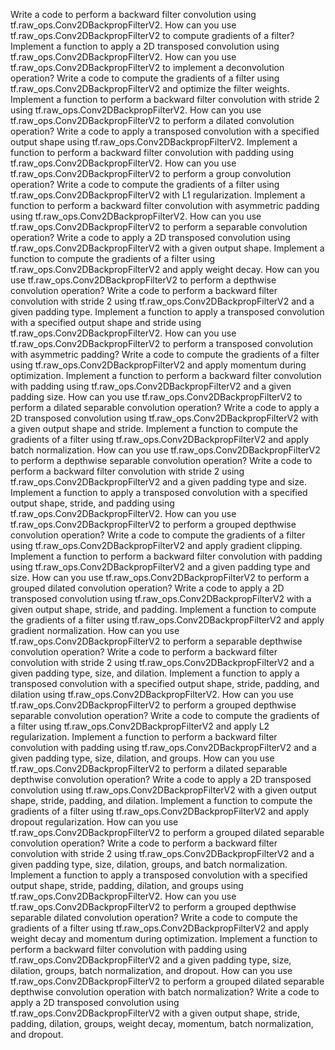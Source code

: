 Write a code to perform a backward filter convolution using tf.raw_ops.Conv2DBackpropFilterV2.
How can you use tf.raw_ops.Conv2DBackpropFilterV2 to compute gradients of a filter?
Implement a function to apply a 2D transposed convolution using tf.raw_ops.Conv2DBackpropFilterV2.
How can you use tf.raw_ops.Conv2DBackpropFilterV2 to implement a deconvolution operation?
Write a code to compute the gradients of a filter using tf.raw_ops.Conv2DBackpropFilterV2 and optimize the filter weights.
Implement a function to perform a backward filter convolution with stride 2 using tf.raw_ops.Conv2DBackpropFilterV2.
How can you use tf.raw_ops.Conv2DBackpropFilterV2 to perform a dilated convolution operation?
Write a code to apply a transposed convolution with a specified output shape using tf.raw_ops.Conv2DBackpropFilterV2.
Implement a function to perform a backward filter convolution with padding using tf.raw_ops.Conv2DBackpropFilterV2.
How can you use tf.raw_ops.Conv2DBackpropFilterV2 to perform a group convolution operation?
Write a code to compute the gradients of a filter using tf.raw_ops.Conv2DBackpropFilterV2 with L1 regularization.
Implement a function to perform a backward filter convolution with asymmetric padding using tf.raw_ops.Conv2DBackpropFilterV2.
How can you use tf.raw_ops.Conv2DBackpropFilterV2 to perform a separable convolution operation?
Write a code to apply a 2D transposed convolution using tf.raw_ops.Conv2DBackpropFilterV2 with a given output shape.
Implement a function to compute the gradients of a filter using tf.raw_ops.Conv2DBackpropFilterV2 and apply weight decay.
How can you use tf.raw_ops.Conv2DBackpropFilterV2 to perform a depthwise convolution operation?
Write a code to perform a backward filter convolution with stride 2 using tf.raw_ops.Conv2DBackpropFilterV2 and a given padding type.
Implement a function to apply a transposed convolution with a specified output shape and stride using tf.raw_ops.Conv2DBackpropFilterV2.
How can you use tf.raw_ops.Conv2DBackpropFilterV2 to perform a transposed convolution with asymmetric padding?
Write a code to compute the gradients of a filter using tf.raw_ops.Conv2DBackpropFilterV2 and apply momentum during optimization.
Implement a function to perform a backward filter convolution with padding using tf.raw_ops.Conv2DBackpropFilterV2 and a given padding size.
How can you use tf.raw_ops.Conv2DBackpropFilterV2 to perform a dilated separable convolution operation?
Write a code to apply a 2D transposed convolution using tf.raw_ops.Conv2DBackpropFilterV2 with a given output shape and stride.
Implement a function to compute the gradients of a filter using tf.raw_ops.Conv2DBackpropFilterV2 and apply batch normalization.
How can you use tf.raw_ops.Conv2DBackpropFilterV2 to perform a depthwise separable convolution operation?
Write a code to perform a backward filter convolution with stride 2 using tf.raw_ops.Conv2DBackpropFilterV2 and a given padding type and size.
Implement a function to apply a transposed convolution with a specified output shape, stride, and padding using tf.raw_ops.Conv2DBackpropFilterV2.
How can you use tf.raw_ops.Conv2DBackpropFilterV2 to perform a grouped depthwise convolution operation?
Write a code to compute the gradients of a filter using tf.raw_ops.Conv2DBackpropFilterV2 and apply gradient clipping.
Implement a function to perform a backward filter convolution with padding using tf.raw_ops.Conv2DBackpropFilterV2 and a given padding type and size.
How can you use tf.raw_ops.Conv2DBackpropFilterV2 to perform a grouped dilated convolution operation?
Write a code to apply a 2D transposed convolution using tf.raw_ops.Conv2DBackpropFilterV2 with a given output shape, stride, and padding.
Implement a function to compute the gradients of a filter using tf.raw_ops.Conv2DBackpropFilterV2 and apply gradient normalization.
How can you use tf.raw_ops.Conv2DBackpropFilterV2 to perform a separable depthwise convolution operation?
Write a code to perform a backward filter convolution with stride 2 using tf.raw_ops.Conv2DBackpropFilterV2 and a given padding type, size, and dilation.
Implement a function to apply a transposed convolution with a specified output shape, stride, padding, and dilation using tf.raw_ops.Conv2DBackpropFilterV2.
How can you use tf.raw_ops.Conv2DBackpropFilterV2 to perform a grouped depthwise separable convolution operation?
Write a code to compute the gradients of a filter using tf.raw_ops.Conv2DBackpropFilterV2 and apply L2 regularization.
Implement a function to perform a backward filter convolution with padding using tf.raw_ops.Conv2DBackpropFilterV2 and a given padding type, size, dilation, and groups.
How can you use tf.raw_ops.Conv2DBackpropFilterV2 to perform a dilated separable depthwise convolution operation?
Write a code to apply a 2D transposed convolution using tf.raw_ops.Conv2DBackpropFilterV2 with a given output shape, stride, padding, and dilation.
Implement a function to compute the gradients of a filter using tf.raw_ops.Conv2DBackpropFilterV2 and apply dropout regularization.
How can you use tf.raw_ops.Conv2DBackpropFilterV2 to perform a grouped dilated separable convolution operation?
Write a code to perform a backward filter convolution with stride 2 using tf.raw_ops.Conv2DBackpropFilterV2 and a given padding type, size, dilation, groups, and batch normalization.
Implement a function to apply a transposed convolution with a specified output shape, stride, padding, dilation, and groups using tf.raw_ops.Conv2DBackpropFilterV2.
How can you use tf.raw_ops.Conv2DBackpropFilterV2 to perform a grouped depthwise separable dilated convolution operation?
Write a code to compute the gradients of a filter using tf.raw_ops.Conv2DBackpropFilterV2 and apply weight decay and momentum during optimization.
Implement a function to perform a backward filter convolution with padding using tf.raw_ops.Conv2DBackpropFilterV2 and a given padding type, size, dilation, groups, batch normalization, and dropout.
How can you use tf.raw_ops.Conv2DBackpropFilterV2 to perform a grouped dilated separable depthwise convolution operation with batch normalization?
Write a code to apply a 2D transposed convolution using tf.raw_ops.Conv2DBackpropFilterV2 with a given output shape, stride, padding, dilation, groups, weight decay, momentum, batch normalization, and dropout.